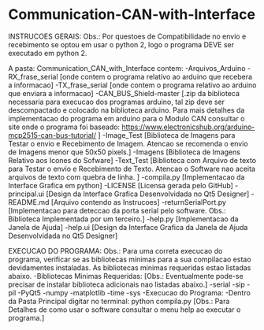 # Communication-CAN-with-Interface

INSTRUCOES GERAIS:
Obs.: Por questoes de Compatibilidade no envio e recebimento se optou em usar o python 2, logo o programa DEVE ser executado em python 2.

A pasta: Communication_CAN_with_Interface contem:
	-Arquivos_Arduino
		-RX_frase_serial [onde contem o programa relativo ao arduino que recebera a informacao]
		-TX_frase_serial [onde contem o programa relativo ao arduino que enviara a informacao]
		-CAN_BUS_Shield-master [.zip da biblioteca necessaria para execucao dos programas arduino, tal zip deve ser descompactado e colocado na biblioteca arduino. Para mais detalhes da implementacao do programa em arduino para o Modulo CAN consultar o site onde o programa foi baseado: https://www.electronicshub.org/arduino-mcp2515-can-bus-tutorial/ ]
	-Image_Test [Biblioteca de Imagens para Testar o envio e Recebimento de Imagem. Atencao se recomenda o envio de Imagens menor que 50x50 pixels.]
	-Imagens [Biblioteca de Imagens Relativo aos Icones do Sofware]
	-Text_Test [Biblioteca com Arquivo de texto para Testar o envio e Recebimento de Texto. Atencao o Software nao aceita arquivos de texto com quebra de linha. ]
	-compila.py [Implementacao da Interface Grafica em python]
	-LICENSE [Licensa gerada pelo GitHub]
	-principal.ui [Design da Interface Grafica Desenvolvidada no Qt5 Designer]
	-README.md [Arquivo contendo as Instrucoes]
	-returnSerialPort.py [Implementacao para deteccao da porta serial pelo software. Obs.: Biblioteca Implementada por um terceiro.]
	-help.py [Implementacao da Janela de Ajuda]
	-help.ui [Design da Interface Grafica da Janela de Ajuda Desenvolvidada no Qt5 Designer]

EXECUCAO DO PROGRAMA:
Obs.: Para uma correta execucao do programa, verificar se as bibliotecas minimas para a sua compilacao estao devidamentes instaladas. As bibliotecas minimas requeridas estao listadas abaixo.
	-Bibliotecas Minimas Requeridas: [Obs.: Eventualmente pode-se precisar de instalar biblioteca adicionais nao listadas abaixo.]
		-serial
		-sip
		-pil
		-PyQt5
		-numpy
		-matplotlib
		-time
		-sys
	-Execucao do Programa:
		-Dentro da Pasta Principal digitar no terminal: python compila.py
		[Obs.: Para Detalhes de como usar o software consultar o menu help ao executar o programa.]
		